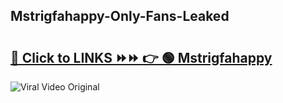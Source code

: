 
 ## Mstrigfahappy-Only-Fans-Leaked

# <h2><a href="https://clipsfans.com/Mstrigfahappy&ref=git">🔗 Click to LINKS ⏩⏩ 👉 🟢 Mstrigfahappy </a></h2>

<a href="https://clipsfans.com/Mstrigfahappy&ref=git" rel="nofollow" data-target="animated-image.originalLink"><img src="https://i.ibb.co.com/xMMVF88/686577567.gif" alt="Viral Video Original" style="max-width: 100%; display: inline-block;" data-target="animated-image.originalImage"></a>
